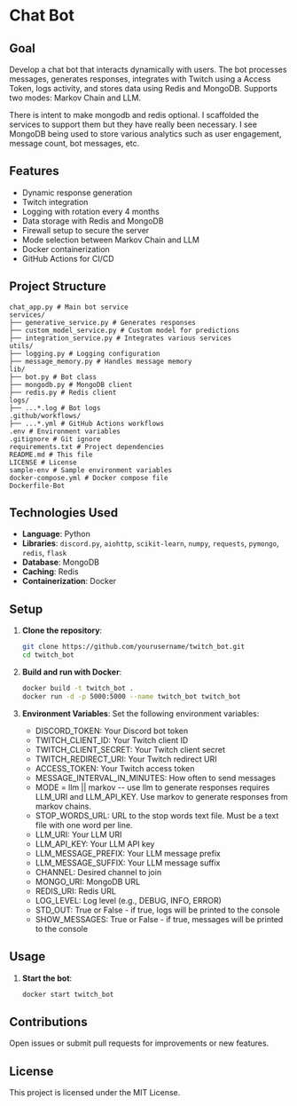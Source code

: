 # Chat Bot

## Goal

Develop a chat bot that interacts dynamically with users. The bot processes messages, generates responses, integrates with Twitch using a Access Token, logs activity, and stores data using Redis and MongoDB. Supports two modes: Markov Chain and LLM.

There is intent to make mongodb and redis optional. I scaffolded the services to support them but they have really been necessary.
I see MongoDB being used to store various analytics such as user engagement, message count, bot messages, etc.

## Features

- Dynamic response generation
- Twitch integration
- Logging with rotation every 4 months
- Data storage with Redis and MongoDB
- Firewall setup to secure the server 
- Mode selection between Markov Chain and LLM
- Docker containerization
- GitHub Actions for CI/CD

## Project Structure

```
chat_app.py # Main bot service
services/
├── generative_service.py # Generates responses
├── custom_model_service.py # Custom model for predictions
├── integration_service.py # Integrates various services
utils/
├── logging.py # Logging configuration  
├── message_memory.py # Handles message memory  
lib/
├── bot.py # Bot class
├── mongodb.py # MongoDB client
├── redis.py # Redis client
logs/
├── ...*.log # Bot logs
.github/workflows/
├── ...*.yml # GitHub Actions workflows
.env # Environment variables    
.gitignore # Git ignore
requirements.txt # Project dependencies
README.md # This file
LICENSE # License
sample-env # Sample environment variables
docker-compose.yml # Docker compose file
Dockerfile-Bot
```


## Technologies Used

- **Language**: Python
- **Libraries**: `discord.py`, `aiohttp`, `scikit-learn`, `numpy`, `requests`, `pymongo`, `redis`, `flask`
- **Database**: MongoDB
- **Caching**: Redis
- **Containerization**: Docker

## Setup

1. **Clone the repository**:
    ```bash
    git clone https://github.com/yourusername/twitch_bot.git
    cd twitch_bot
    ```

2. **Build and run with Docker**:
    ```bash
    docker build -t twitch_bot .
    docker run -d -p 5000:5000 --name twitch_bot twitch_bot
    ```

3. **Environment Variables**:
    Set the following environment variables:
    - DISCORD_TOKEN: Your Discord bot token
    - TWITCH_CLIENT_ID: Your Twitch client ID
    - TWITCH_CLIENT_SECRET: Your Twitch client secret
    - TWITCH_REDIRECT_URI: Your Twitch redirect URI
    - ACCESS_TOKEN: Your Twitch access token
    - MESSAGE_INTERVAL_IN_MINUTES: How often to send messages   
    - MODE = llm || markov -- use llm to generate responses requires LLM_URI and LLM_API_KEY. Use markov to generate responses from markov chains.
    - STOP_WORDS_URL: URL to the stop words text file. Must be a text file with one word per line.
    - LLM_URI: Your LLM URI 
    - LLM_API_KEY: Your LLM API key
    - LLM_MESSAGE_PREFIX: Your LLM message prefix
    - LLM_MESSAGE_SUFFIX: Your LLM message suffix
    - CHANNEL: Desired channel to join
    - MONGO_URI: MongoDB URL
    - REDIS_URI: Redis URL
    - LOG_LEVEL: Log level (e.g., DEBUG, INFO, ERROR) 
    - STD_OUT: True or False - if true, logs will be printed to the console
    - SHOW_MESSAGES: True or False - if true, messages will be printed to the console

## Usage

1. **Start the bot**:
    ```bash
    docker start twitch_bot
    ```

## Contributions

Open issues or submit pull requests for improvements or new features.

## License

This project is licensed under the MIT License.
